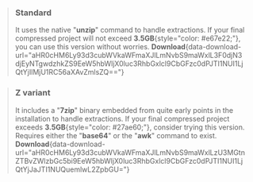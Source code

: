 > ### Standard
> It uses the native "**unzip**" command to handle extractions. If your final compressed project will not exceed **3.5GB**{style="color: #e67e22;"}, you can use this version without worries.
> **Download**{data-download-url="aHR0cHM6Ly93d3cubWVkaWFmaXJlLmNvbS9maWxlL3F0djN3djEyNTgwdzhkZS9EeW5hbWljX0luc3RhbGxlcl9CbGFzc0dPJTI1NUI1LjQtYjIlMjU1RC56aXAvZmlsZQ=="}

> ### Z variant
> It includes a "**7zip**" binary embedded from quite early points in the installation to handle extractions. If your final compressed project exceeds **3.5GB**{style="color: #27ae60;"}, consider trying this version. Requires either the "**base64**" or the "**awk**" command to exist.
> **Download**{data-download-url="aHR0cHM6Ly93d3cubWVkaWFmaXJlLmNvbS9maWxlLzU3MGtnZTBvZWlzbGc5bi9EeW5hbWljX0luc3RhbGxlcl9CbGFzc0dPJTI1NUI1LjQtYjJaJTI1NUQuemlwL2ZpbGU="}
